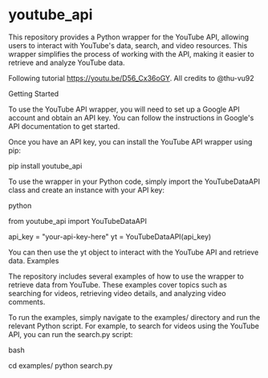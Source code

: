 # youtube_api
This repository provides a Python wrapper for the YouTube API, allowing users to interact with YouTube's data, search, and video resources. This wrapper simplifies the process of working with the API, making it easier to retrieve and analyze YouTube data.

Following tutorial https://youtu.be/D56_Cx36oGY.
All credits to @thu-vu92

Getting Started

To use the YouTube API wrapper, you will need to set up a Google API account and obtain an API key. You can follow the instructions in Google's API documentation to get started.

Once you have an API key, you can install the YouTube API wrapper using pip:

pip install youtube_api

To use the wrapper in your Python code, simply import the YouTubeDataAPI class and create an instance with your API key:

python

from youtube_api import YouTubeDataAPI

api_key = "your-api-key-here"
yt = YouTubeDataAPI(api_key)

You can then use the yt object to interact with the YouTube API and retrieve data.
Examples

The repository includes several examples of how to use the wrapper to retrieve data from YouTube. These examples cover topics such as searching for videos, retrieving video details, and analyzing video comments.

To run the examples, simply navigate to the examples/ directory and run the relevant Python script. For example, to search for videos using the YouTube API, you can run the search.py script:

bash

cd examples/
python search.py
